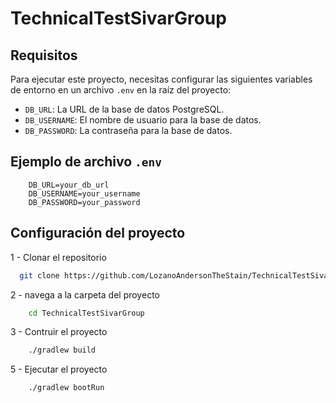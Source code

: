 # TechnicalTestSivarGroup

## Requisitos

Para ejecutar este proyecto, necesitas configurar las siguientes variables de entorno en un archivo `.env` en la raíz del proyecto:

- `DB_URL`: La URL de la base de datos PostgreSQL.
- `DB_USERNAME`: El nombre de usuario para la base de datos.
- `DB_PASSWORD`: La contraseña para la base de datos.

## Ejemplo de archivo `.env`

```dotenv
    DB_URL=your_db_url
    DB_USERNAME=your_username
    DB_PASSWORD=your_password
```
## Configuración del proyecto

1 - Clonar el repositorio

```bash
  git clone https://github.com/LozanoAndersonTheStain/TechnicalTestSivarGroup
```

2 - navega a la carpeta del proyecto

```bash
    cd TechnicalTestSivarGroup
```

3 - Contruir el proyecto

```bash
    ./gradlew build
```

5 - Ejecutar el proyecto

```bash
    ./gradlew bootRun
```

